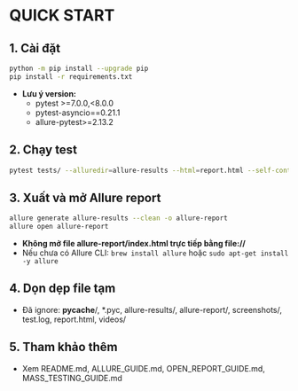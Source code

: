 # QUICK START

## 1. Cài đặt
```bash
python -m pip install --upgrade pip
pip install -r requirements.txt
```
- **Lưu ý version:**
  - pytest >=7.0.0,<8.0.0
  - pytest-asyncio==0.21.1
  - allure-pytest>=2.13.2

## 2. Chạy test
```bash
pytest tests/ --alluredir=allure-results --html=report.html --self-contained-html -v --headless
```

## 3. Xuất và mở Allure report
```bash
allure generate allure-results --clean -o allure-report
allure open allure-report
```
- **Không mở file allure-report/index.html trực tiếp bằng file://**
- Nếu chưa có Allure CLI: `brew install allure` hoặc `sudo apt-get install -y allure`

## 4. Dọn dẹp file tạm
- Đã ignore: __pycache__/, *.pyc, allure-results/, allure-report/, screenshots/, test.log, report.html, videos/

## 5. Tham khảo thêm
- Xem README.md, ALLURE_GUIDE.md, OPEN_REPORT_GUIDE.md, MASS_TESTING_GUIDE.md